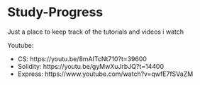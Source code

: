 # Study-Progress
Just a place to keep track of the tutorials and videos i watch


Youtube:
<ul>
<li>CS: https://youtu.be/8mAITcNt710?t=39600</li>
<li>Solidity: https://youtu.be/gyMwXuJrbJQ?t=14400</li>
<li>Express: https://www.youtube.com/watch?v=qwfE7fSVaZM</li>
</ul>
